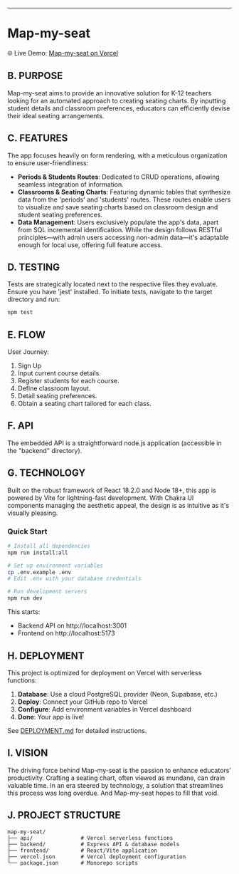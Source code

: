
---

# Map-my-seat

🌐 Live Demo: [Map-my-seat on Vercel](https://map-my-seat.vercel.app/)

## B. PURPOSE

Map-my-seat aims to provide an innovative solution for K-12 teachers looking for an automated approach to creating seating charts. By inputting student details and classroom preferences, educators can efficiently devise their ideal seating arrangements.

## C. FEATURES

The app focuses heavily on form rendering, with a meticulous organization to ensure user-friendliness:
* **Periods & Students Routes**: Dedicated to CRUD operations, allowing seamless integration of information.
* **Classrooms & Seating Charts**: Featuring dynamic tables that synthesize data from the 'periods' and 'students' routes. These routes enable users to visualize and save seating charts based on classroom design and student seating preferences.
* **Data Management**: Users exclusively populate the app's data, apart from SQL incremental identification. While the design follows RESTful principles—with admin users accessing non-admin data—it's adaptable enough for local use, offering full feature access.

## D. TESTING

Tests are strategically located next to the respective files they evaluate. Ensure you have 'jest' installed. To initiate tests, navigate to the target directory and run:
```bash
npm test
```

## E. FLOW

User Journey:
1. Sign Up
2. Input current course details.
3. Register students for each course.
4. Define classroom layout.
5. Detail seating preferences.
6. Obtain a seating chart tailored for each class.

## F. API

The embedded API is a straightforward node.js application (accessible in the "backend" directory).

## G. TECHNOLOGY

Built on the robust framework of React 18.2.0 and Node 18+, this app is powered by Vite for lightning-fast development. With Chakra UI components managing the aesthetic appeal, the design is as intuitive as it's visually pleasing.

### Quick Start
```bash
# Install all dependencies
npm run install:all

# Set up environment variables
cp .env.example .env
# Edit .env with your database credentials

# Run development servers
npm run dev
```

This starts:
- Backend API on http://localhost:3001
- Frontend on http://localhost:5173

## H. DEPLOYMENT

This project is optimized for deployment on Vercel with serverless functions:

1. **Database**: Use a cloud PostgreSQL provider (Neon, Supabase, etc.)
2. **Deploy**: Connect your GitHub repo to Vercel
3. **Configure**: Add environment variables in Vercel dashboard
4. **Done**: Your app is live!

See [DEPLOYMENT.md](./DEPLOYMENT.md) for detailed instructions.

## I. VISION

The driving force behind Map-my-seat is the passion to enhance educators' productivity. Crafting a seating chart, often viewed as mundane, can drain valuable time. In an era steered by technology, a solution that streamlines this process was long overdue. And Map-my-seat hopes to fill that void.

## J. PROJECT STRUCTURE

```
map-my-seat/
├── api/               # Vercel serverless functions
├── backend/           # Express API & database models
├── frontend/          # React/Vite application
├── vercel.json        # Vercel deployment configuration
└── package.json       # Monorepo scripts
```
